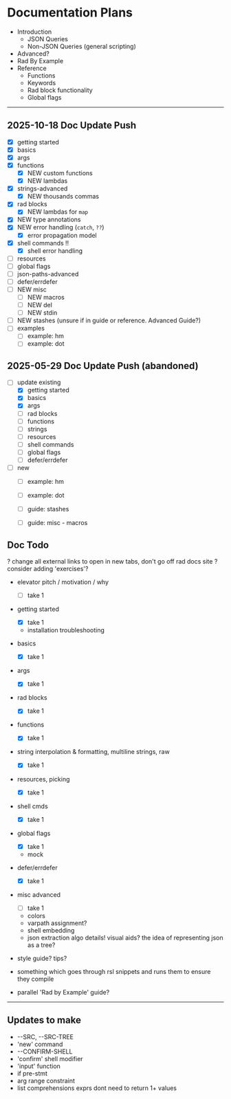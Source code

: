 # Documentation Plans

- Introduction
  - JSON Queries
  - Non-JSON Queries (general scripting)
- Advanced?
- Rad By Example
- Reference
  - Functions
  - Keywords
  - Rad block functionality
  - Global flags

---

## 2025-10-18 Doc Update Push

- [x] getting started
- [x] basics
- [x] args
- [x] functions
  - [x] NEW custom functions
  - [x] NEW lambdas
- [x] strings-advanced
  - [x] NEW thousands commas
- [x] rad blocks
  - [x] NEW lambdas for `map` 
- [x] NEW type annotations
- [x] NEW error handling (`catch`, `??`)
  - [x] error propagation model
- [x] shell commands !!
  - [x] shell error handling
- [ ] resources
- [ ] global flags
- [ ] json-paths-advanced
- [ ] defer/errdefer
- [ ] NEW misc
  - [ ] NEW macros
  - [ ] NEW del
  - [ ] NEW stdin

- [ ] NEW stashes (unsure if in guide or reference. Advanced Guide?)
- [ ] examples
   - [ ] example: hm
   - [ ] example: dot

## 2025-05-29 Doc Update Push (abandoned)

- [ ] update existing
    - [x] getting started
    - [x] basics
    - [x] args
    - [ ] rad blocks
    - [ ] functions
    - [ ] strings
    - [ ] resources
    - [ ] shell commands
    - [ ] global flags
    - [ ] defer/errdefer
- [ ] new
    - [ ] example: hm
    - [ ] example: dot
    - [ ] guide: stashes
    - [ ] guide: misc - macros


## Doc Todo

? change all external links to open in new tabs, don't go off rad docs site
? consider adding 'exercises'?

- elevator pitch / motivation / why
  - [ ] take 1
- getting started
  - [x] take 1
  - installation troubleshooting
- basics
  - [x] take 1
- args
  - [x] take 1
- rad blocks
  - [x] take 1
- functions
  - [x] take 1
- string interpolation & formatting, multiline strings, raw
  - [x] take 1
- resources, picking
  - [x] take 1
- shell cmds
  - [x] take 1
- global flags
  - [x] take 1
  - mock
- defer/errdefer
  - [x] take 1
- misc advanced
  - [ ] take 1
  - colors
  - varpath assignment?
  - shell embedding
  - json extraction algo details! visual aids? the idea of representing json as a tree?

- style guide? tips?
- something which goes through rsl snippets and runs them to ensure they compile
- parallel 'Rad by Example' guide?

---

## Updates to make

- --SRC, --SRC-TREE
- 'new' command
- --CONFIRM-SHELL
- 'confirm' shell modifier
- 'input' function
- if pre-stmt
- arg range constraint
- list comprehensions exprs dont need to return 1+ values
